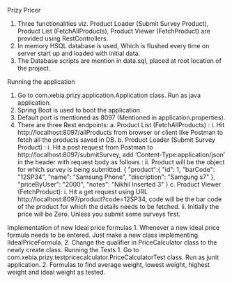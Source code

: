 Prizy Pricer
  1.	Three functionalities viz. Product Loader (Submit Survey Product), Product List (FetchAllProducts), Product Viewer (FetchProduct) are provided using RestControllers.
  2.	In memory HSQL database is used, Which is flushed every time on server start up and loaded with initial data.
  3.	The Database scripts are mention in data.sql, placed at root location of the project.

Running the application
  1.	Go to com.xebia.prizy.application.Application class. Run as java application.
  2.	Spring Boot is used to boot the application.
  3.	Default port is mentioned as 8097 (Mentioned in application.properties).
  4.	There are three Rest endpoints:
    a.	Product List (FetchAllProducts) :
      i.	Hit http://localhost:8097/allProducts from browser or client like Postman to fetch all the products saved in DB.
          b.	Product Loader (Submit Survey Product) :
              i.	Hit a post request from Postman to http://localhost:8097/submitSurvey, add ‘Content-Type:application/json’ in the header with request body as follows :
              ii.	Product will be the object for which survey is being submitted.
                    {
                        "product":{
                        "id": 1,
                        "barCode": "12SP34",
                        "name": "Samsung Phone",
                        "discription": "Samgung s7"
                      },
                        "priceByUser": "2000",
                        "notes": "Nikhil Inserted 3"
                     }
          c.	Product Viewer (FetchProduct):
              i.	Hit a get request using URL http://localhost:8097/product?code=12SP34, code will be the bar code of the product for which the details needs to be fetched.
              ii.	Initially the price will be Zero. Unless you submit some surveys first.

Implementation of new Ideal price formulas
        1.	Whenever a new ideal price formula needs to be entered. Just make a new class implementing IIdealPriceFormula.
        2.	Change the qualifier in PriceCalculator class to the newly create class.
Running the Tests
        1.	Go to com.xebia.prizy.testpricecalculator.PriceCalculatorTest class. Run as junit application.
        2.	Formulas to find average weight, lowest weight, highest weight and ideal weight as tested.
